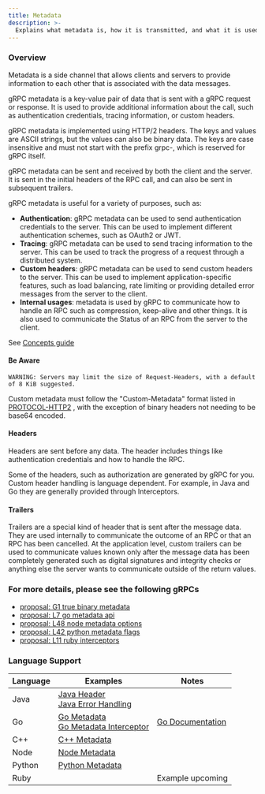 ```yaml
---
title: Metadata
description: >-
  Explains what metadata is, how it is transmitted, and what it is used for.
---
```


### Overview

Metadata is a side channel that allows clients and servers to provide
information to each other that is associated with the data messages.

gRPC metadata is a key-value pair of data that is sent with a gRPC request or
response. It is used to provide additional information about the call, such as
authentication credentials, tracing information, or custom headers.

gRPC metadata is implemented using HTTP/2 headers. The keys and values are ASCII
strings, but the values can also be binary data. The keys are case insensitive
and must not start with the prefix grpc-, which is reserved for gRPC itself.

gRPC metadata can be sent and received by both the client and the server. It is
sent in the initial headers of the RPC call, and can also be sent in subsequent
trailers.

gRPC metadata is useful for a variety of purposes, such as:

* **Authentication**: gRPC metadata can be used to send authentication credentials to
the server. This can be used to implement different authentication schemes, such
as OAuth2 or JWT.
* **Tracing**: gRPC metadata can be used to send tracing information to the server.
This can be used to track the progress of a request through a distributed
system.
* **Custom headers**: gRPC metadata can be used to send custom headers to the server.
This can be used to implement application-specific features, such as load
balancing, rate limiting or providing detailed error messages from the server
to the client.
* **Internal usages**: metadata is used by gRPC to communicate how to handle an
RPC such as compression, keep-alive and other things.  It is also used to
communicate the Status of an RPC from the server to the client.

See [Concepts guide](https://grpc.io/docs/guides/concepts.html#metadata)

#### Be Aware
```
WARNING: Servers may limit the size of Request-Headers, with a default of 8 KiB suggested.
```

Custom metadata must follow the "Custom-Metadata" format listed in
[PROTOCOL-HTTP2](https://github.com/grpc/grpc/blob/master/doc/PROTOCOL-HTTP2.md)
, with the exception of binary headers not needing to be base64 encoded.



#### Headers
Headers are sent before any data.  The header includes things like
authentication credentials and how to handle the RPC.  

Some of the headers, such as authorization are generated by gRPC for you.  
Custom header handling is language dependent. For example, in Java and Go they
are generally provided through Interceptors.

#### Trailers
Trailers are a special kind of header that is sent after the message data.  They
are used internally to communicate the outcome of an RPC or that an RPC has been
cancelled.  At the application level, custom trailers can be used to communicate
values known only after the message data has been completely generated such as
digital signatures and integrity checks or anything else the server wants to
communicate outside of the return values.

### For more details, please see the following gRPCs
* [proposal: G1 true binary metadata][proposal G1]
* [proposal: L7 go metadata api][proposal L7]
* [proposal: L48 node metadata options][proposal L48]
* [proposal: L42 python metadata flags][proposal L42]
* [proposal: L11 ruby interceptors][proposal L11]

### Language Support

| Language | Examples                                   | Notes              |
|----------|--------------------------------------------|--------------------|
| Java     | [Java Header]<br>[Java Error Handling]     |                    |
| Go       | [Go Metadata]<br>[Go Metadata Interceptor] | [Go Documentation] |
| C++      | [C++ Metadata]                             |                    |
| Node     | [Node Metadata]                            |                    |
| Python   | [Python Metadata]                          |                    |
| Ruby     |                                            | Example upcoming   |

[proposal L7]: https://github.com/grpc/proposal/blob/7c05212d14f4abef5f74f71695f95ba8dd3f7dd3/L7-go-metadata-api.md
[proposal G1]: https://github.com/grpc/proposal/blob/7c05212d14f4abef5f74f71695f95ba8dd3f7dd3/G1-true-binary-metadata.md
[proposal L48]: https://github.com/grpc/proposal/blob/7c05212d14f4abef5f74f71695f95ba8dd3f7dd3/L48-node-metadata-options.md
[proposal L42]: https://github.com/grpc/proposal/blob/7c05212d14f4abef5f74f71695f95ba8dd3f7dd3/L42-python-metadata-flags.md
[proposal L11]: https://github.com/grpc/proposal/blob/7c05212d14f4abef5f74f71695f95ba8dd3f7dd3/L11-ruby-interceptors.md

[Java Header]: https://github.com/grpc/grpc-java/tree/master/examples/src/main/java/io/grpc/examples/header
[Java Error Handling]: https://github.com/grpc/grpc-java/tree/master/examples/src/main/java/io/grpc/examples/errorhandling
[Node Metadata]: https://github.com/grpc/grpc-node/tree/master/examples/metadata
[Go Metadata]: https://github.com/grpc/grpc-go/tree/master/examples/features/metadata
[Go Metadata interceptor]: https://github.com/grpc/grpc-go/tree/master/examples/features/metadata_interceptor
[C++ Metadata]: https://github.com/grpc/grpc/tree/master/examples/cpp/metadata
[Python Metadata]: https://github.com/grpc/grpc/tree/master/examples/python/metadata

[Go Documentation]: https://github.com/grpc/grpc-go/blob/master/Documentation/grpc-metadata.md